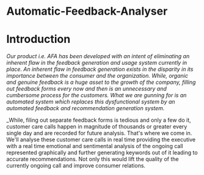 # Automatic-Feedback-Analyser


# Introduction

_Our product i.e. AFA has been developed with an intent of eliminating an inherent flaw in the feedback generation and usage system currently in place. An inherent flaw in feedback generation exists in the disparity in its importance between the consumer and the organization. While, organic and genuine feedback is a huge asset to the growth of the company, filling out feedback forms every now and then is an unnecessary and cumbersome process for the customers. What we are gunning for is an automated system which replaces this dysfunctional system by an automated feedback and recommendation generation system._

_While, filing out separate feedback forms is tedious and only a few do it, customer care calls happen in magnitude of thousands or greater every single day and are recorded for future analysis. That&#39;s where we come in. We&#39;ll analyse these customer care calls in real time providing the executive with a real time emotional and sentimental analysis of the ongoing call represented graphically and further generating keywords out of it leading to accurate recommendations. Not only this would lift the quality of the currently ongoing call and improve consumer relations. 

